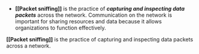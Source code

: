 - **[[Packet sniffing]]** is the practice of ***capturing and inspecting data packets*** across the network. Communication on the network is important for sharing resources and data because it allows organizations to function effectively.

**[[Packet sniffing]]** is the practice of capturing and inspecting data packets across a network.